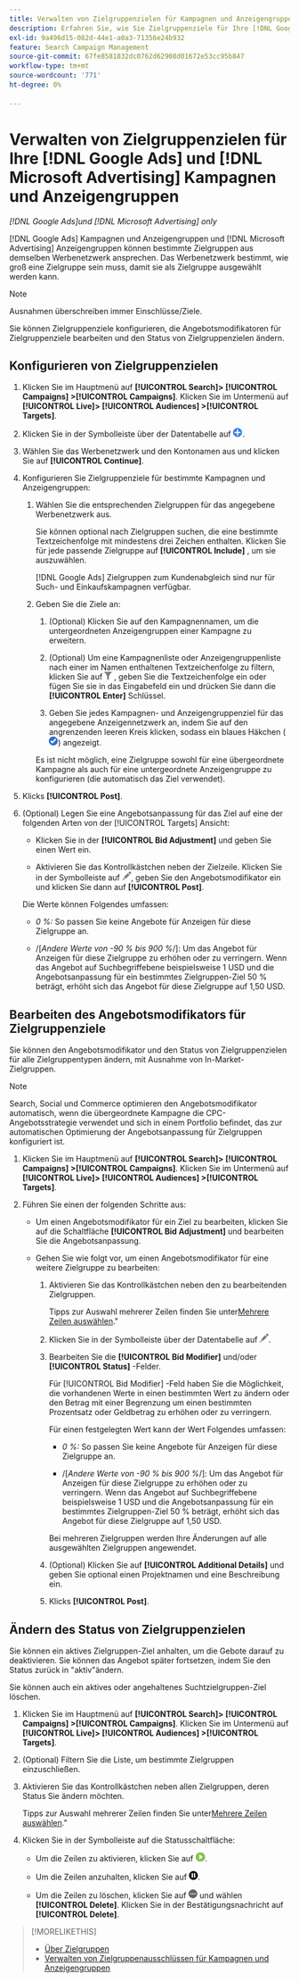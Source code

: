 ```yaml
---
title: Verwalten von Zielgruppenzielen für Kampagnen und Anzeigengruppen
description: Erfahren Sie, wie Sie Zielgruppenziele für Ihre [!DNL Google Ads] und [!DNL Microsoft Advertising] Kampagnen und Anzeigengruppen.
exl-id: 9a496d15-082d-44e1-a0a3-71356e24b932
feature: Search Campaign Management
source-git-commit: 67fe8581832dc0762d62908d01672e53cc95b847
workflow-type: tm+mt
source-wordcount: '771'
ht-degree: 0%

---
```


# Verwalten von Zielgruppenzielen für Ihre [!DNL Google Ads] und [!DNL Microsoft Advertising] Kampagnen und Anzeigengruppen

*[!DNL Google Ads]und [!DNL Microsoft Advertising] only*

[!DNL Google Ads] Kampagnen und Anzeigengruppen und [!DNL Microsoft Advertising] Anzeigengruppen können bestimmte Zielgruppen aus demselben Werbenetzwerk ansprechen. Das Werbenetzwerk bestimmt, wie groß eine Zielgruppe sein muss, damit sie als Zielgruppe ausgewählt werden kann.

>[!NOTE]
>
>Ausnahmen überschreiben immer Einschlüsse/Ziele.

Sie können Zielgruppenziele konfigurieren, die Angebotsmodifikatoren für Zielgruppenziele bearbeiten und den Status von Zielgruppenzielen ändern.

## Konfigurieren von Zielgruppenzielen

1. Klicken Sie im Hauptmenü auf **[!UICONTROL Search]> [!UICONTROL Campaigns] >[!UICONTROL Campaigns]**. Klicken Sie im Untermenü auf **[!UICONTROL Live]> [!UICONTROL Audiences] >[!UICONTROL Targets]**.

1. Klicken Sie in der Symbolleiste über der Datentabelle auf ![Erstellen](/help/search-social-commerce/assets/add.png "Erstellen").

1. Wählen Sie das Werbenetzwerk und den Kontonamen aus und klicken Sie auf **[!UICONTROL Continue]**.

1. Konfigurieren Sie Zielgruppenziele für bestimmte Kampagnen und Anzeigengruppen:

   1. Wählen Sie die entsprechenden Zielgruppen für das angegebene Werbenetzwerk aus.

      Sie können optional nach Zielgruppen suchen, die eine bestimmte Textzeichenfolge mit mindestens drei Zeichen enthalten. Klicken Sie für jede passende Zielgruppe auf **[!UICONTROL Include]** , um sie auszuwählen.

      [!DNL Google Ads] Zielgruppen zum Kundenabgleich sind nur für Such- und Einkaufskampagnen verfügbar.

   1. Geben Sie die Ziele an:

      1. (Optional) Klicken Sie auf den Kampagnennamen, um die untergeordneten Anzeigengruppen einer Kampagne zu erweitern.

      1. (Optional) Um eine Kampagnenliste oder Anzeigengruppenliste nach einer im Namen enthaltenen Textzeichenfolge zu filtern, klicken Sie auf ![Filter](/help/search-social-commerce/assets/filter.png "Filter") , geben Sie die Textzeichenfolge ein oder fügen Sie sie in das Eingabefeld ein und drücken Sie dann die **[!UICONTROL Enter]** Schlüssel.

      1. Geben Sie jedes Kampagnen- und Anzeigengruppenziel für das angegebene Anzeigennetzwerk an, indem Sie auf den angrenzenden leeren Kreis klicken, sodass ein blaues Häkchen (![Auswählen](/help/search-social-commerce/assets/include.png "Auswählen")) angezeigt.

      Es ist nicht möglich, eine Zielgruppe sowohl für eine übergeordnete Kampagne als auch für eine untergeordnete Anzeigengruppe zu konfigurieren (die automatisch das Ziel verwendet).

1. Klicks **[!UICONTROL Post]**.

1. (Optional) Legen Sie eine Angebotsanpassung für das Ziel auf eine der folgenden Arten von der [!UICONTROL Targets] Ansicht:

   * Klicken Sie in der **[!UICONTROL Bid Adjustment]** und geben Sie einen Wert ein.

   * Aktivieren Sie das Kontrollkästchen neben der Zielzeile. Klicken Sie in der Symbolleiste auf ![Bearbeiten](/help/search-social-commerce/assets/edit.png "Bearbeiten"), geben Sie den Angebotsmodifikator ein und klicken Sie dann auf **[!UICONTROL Post]**.

   Die Werte können Folgendes umfassen:

   * *0 %:* So passen Sie keine Angebote für Anzeigen für diese Zielgruppe an.

   * /[*Andere Werte von -90 % bis 900 %*/]: Um das Angebot für Anzeigen für diese Zielgruppe zu erhöhen oder zu verringern. Wenn das Angebot auf Suchbegriffebene beispielsweise 1 USD und die Angebotsanpassung für ein bestimmtes Zielgruppen-Ziel 50 % beträgt, erhöht sich das Angebot für diese Zielgruppe auf 1,50 USD.

## Bearbeiten des Angebotsmodifikators für Zielgruppenziele

Sie können den Angebotsmodifikator und den Status von Zielgruppenzielen für alle Zielgruppentypen ändern, mit Ausnahme von In-Market-Zielgruppen.

>[!NOTE]
>
>Search, Social und Commerce optimieren den Angebotsmodifikator automatisch, wenn die übergeordnete Kampagne die CPC-Angebotsstrategie verwendet und sich in einem Portfolio befindet, das zur automatischen Optimierung der Angebotsanpassung für Zielgruppen konfiguriert ist.

1. Klicken Sie im Hauptmenü auf **[!UICONTROL Search]> [!UICONTROL Campaigns] >[!UICONTROL Campaigns]**. Klicken Sie im Untermenü auf **[!UICONTROL Live]> [!UICONTROL Audiences] >[!UICONTROL Targets]**.

1. Führen Sie einen der folgenden Schritte aus:

   * Um einen Angebotsmodifikator für ein Ziel zu bearbeiten, klicken Sie auf die Schaltfläche **[!UICONTROL Bid Adjustment]** und bearbeiten Sie die Angebotsanpassung.

   * Gehen Sie wie folgt vor, um einen Angebotsmodifikator für eine weitere Zielgruppe zu bearbeiten:

      1. Aktivieren Sie das Kontrollkästchen neben den zu bearbeitenden Zielgruppen.

         Tipps zur Auswahl mehrerer Zeilen finden Sie unter[Mehrere Zeilen auswählen](/help/search-social-commerce/common-tasks/navigation-editing-selection/multiple-rows-select.md).&quot;

      1. Klicken Sie in der Symbolleiste über der Datentabelle auf ![Bearbeiten](/help/search-social-commerce/assets/edit.png "Bearbeiten").

      1. Bearbeiten Sie die **[!UICONTROL Bid Modifier]** und/oder **[!UICONTROL Status]** -Felder.

         Für [!UICONTROL Bid Modifier] -Feld haben Sie die Möglichkeit, die vorhandenen Werte in einen bestimmten Wert zu ändern oder den Betrag mit einer Begrenzung um einen bestimmten Prozentsatz oder Geldbetrag zu erhöhen oder zu verringern.

         Für einen festgelegten Wert kann der Wert Folgendes umfassen:

         * *0 %:* So passen Sie keine Angebote für Anzeigen für diese Zielgruppe an.

         * /[*Andere Werte von -90 % bis 900 %*/]: Um das Angebot für Anzeigen für diese Zielgruppe zu erhöhen oder zu verringern. Wenn das Angebot auf Suchbegriffebene beispielsweise 1 USD und die Angebotsanpassung für ein bestimmtes Zielgruppen-Ziel 50 % beträgt, erhöht sich das Angebot für diese Zielgruppe auf 1,50 USD.

         Bei mehreren Zielgruppen werden Ihre Änderungen auf alle ausgewählten Zielgruppen angewendet.

      1. (Optional) Klicken Sie auf **[!UICONTROL Additional Details]** und geben Sie optional einen Projektnamen und eine Beschreibung ein.

      1. Klicks **[!UICONTROL Post]**.

## Ändern des Status von Zielgruppenzielen

Sie können ein aktives Zielgruppen-Ziel anhalten, um die Gebote darauf zu deaktivieren. Sie können das Angebot später fortsetzen, indem Sie den Status zurück in &quot;aktiv&quot;ändern.

Sie können auch ein aktives oder angehaltenes Suchtzielgruppen-Ziel löschen.

1. Klicken Sie im Hauptmenü auf **[!UICONTROL Search]> [!UICONTROL Campaigns] >[!UICONTROL Campaigns]**. Klicken Sie im Untermenü auf **[!UICONTROL Live]> [!UICONTROL Audiences] >[!UICONTROL Targets]**.

1. (Optional) Filtern Sie die Liste, um bestimmte Zielgruppen einzuschließen.

1. Aktivieren Sie das Kontrollkästchen neben allen Zielgruppen, deren Status Sie ändern möchten.

   Tipps zur Auswahl mehrerer Zeilen finden Sie unter[Mehrere Zeilen auswählen](/help/search-social-commerce/common-tasks/navigation-editing-selection/multiple-rows-select.md).&quot;

1. Klicken Sie in der Symbolleiste auf die Statusschaltfläche:

   * Um die Zeilen zu aktivieren, klicken Sie auf ![Aktivieren](/help/search-social-commerce/assets/activate.png "Aktivieren").

   * Um die Zeilen anzuhalten, klicken Sie auf ![Anhalten](/help/search-social-commerce/assets/pause.png "Anhalten").

   * Um die Zeilen zu löschen, klicken Sie auf ![Mehr Aktionen](/help/search-social-commerce/assets/more.png "Mehr Aktionen") und wählen **[!UICONTROL Delete]**. Klicken Sie in der Bestätigungsnachricht auf **[!UICONTROL Delete]**.

>[!MORELIKETHIS]
>
>* [Über Zielgruppen](audience-about.md)
>* [Verwalten von Zielgruppenausschlüssen für Kampagnen und Anzeigengruppen](/help/search-social-commerce/campaign-management/campaigns/audience-exclusions-manage.md)
